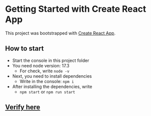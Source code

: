 # Getting Started with Create React App
This project was bootstrapped with [Create React App](https://github.com/facebook/create-react-app).

## How to start
 - Start the console in this project folder
 - You need node version: 17.3
    - For check, write ```node -v```
 - Next, you need to install dependencies
    - Write in the console: ```npm i```
 - After installing the dependencies, write
    - ```npm start``` or ```npm run start```

## [Verify here](https://faucetpayio.github.io/verify)
